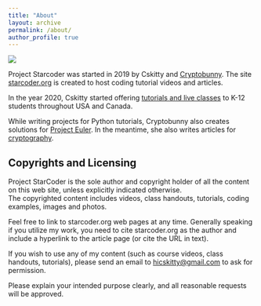```yaml
---
title: "About"
layout: archive
permalink: /about/
author_profile: true
---
```


![](https://avatars3.githubusercontent.com/u/19498807?s=460&v=4)

Project Starcoder was started in 2019 by Cskitty and [Cryptobunny](https://starcoder.org/aboutcryptobunny/). The site [starcoder.org](https://starcoder.org) is created to host coding tutorial videos and articles.

In the year 2020, Cskitty started offering [tutorials and live classes](/tutorials/) to K-12 students throughout USA and Canada.  

While writing projects for Python tutorials, Cryptobunny also creates solutions for [Project Euler](/tags/math/). In the meantime,  she also writes articles for [cryptography](/tags/cryptography/).

## Copyrights and Licensing

Project StarCoder is the sole author and copyright holder of all the content on this web site, unless explicitly indicated otherwise.  
The copyrighted content includes videos, class handouts, tutorials, coding examples, images and photos.

Feel free to link to starcoder.org web pages at any time.  Generally speaking if you utilize my work, you need to cite starcoder.org as the author and include a hyperlink to the article page (or cite the URL in text).  

If you wish to use any of my content (such as course videos, class handouts, tutorials), please send an email to [hicskitty@gmail.com](mailto:hicskitty@gmail.com)  to ask for permission.  

Please explain your intended purpose clearly, and all reasonable requests will be approved.
